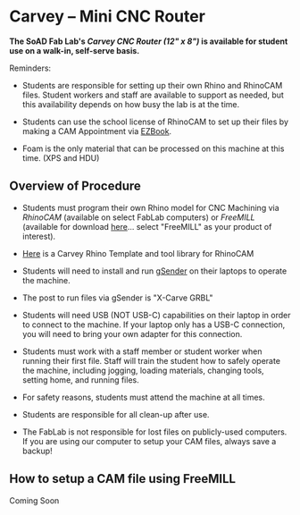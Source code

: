 # Carvey – Mini CNC Router 


**The SoAD Fab Lab's *Carvey CNC Router (12" x 8")* is available for student use on a walk-in, self-serve basis.** 


Reminders: 

* Students are responsible for setting up their own Rhino and RhinoCAM files. Student workers and staff are available to support as needed, but this availability depends on how busy the lab is at the time. 

* Students can use the school license of RhinoCAM to set up their files by making a CAM Appointment via [EZBook](https://new.ezbook.com/NYIT).  

* Foam is the only material that can be processed on this machine at this time. (XPS and HDU)  

  
## Overview of Procedure 


* Students must program their own Rhino model for CNC Machining via *RhinoCAM* (available on select FabLab computers) or *FreeMILL* (available for download [here](https://mecsoft.com/downloads/demos/)... select "FreeMILL" as your product of interest). 

* [Here](https://github.com/DigitalFabricationLab-NYIT-SoAD/resources/blob/main/CarveyMiniCNC/NYIT_Carvey_CNC_template.3dm) is a Carvey Rhino Template and tool library for RhinoCAM 

* Students will need to install and run [gSender](https://sienci.com/gsender/?srsltid=AfmBOorix9vvRB6lHw--0FJkMFbHveEQ-IJ-zYPYso9l_wRc6BgCQQ-j) on their laptops to operate the machine. 

* The post to run files via gSender is "X-Carve GRBL" 

* Students will need USB (NOT USB-C) capabilities on their laptop in order to connect to the machine. If your laptop only has a USB-C connection, you will need to bring your own adapter for this connection. 

* Students must work with a staff member or student worker when running their first file. Staff will train the student how to safely operate the machine, including jogging, loading materials, changing tools, setting home, and running files. 

* For safety reasons, students must attend the machine at all times. 

* Students are responsible for all clean-up after use. 

* The FabLab is not responsible for lost files on publicly-used computers. If you are using our computer to setup your CAM files, always save a backup! 
 

## How to setup a CAM file using FreeMILL 


Coming Soon 
